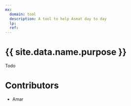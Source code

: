 ```yaml
---
mx:
  domain: tool
  description: A tool to help Asmat day to day
  lp:
  ref:
---
```




# {{ site.data.name.purpose }}
Todo


# Contributors
- Amar

